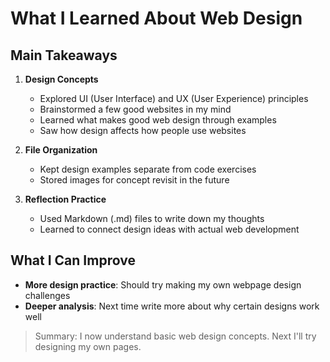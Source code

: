 # What I Learned About Web Design  

## Main Takeaways  

1. **Design Concepts**  
   - Explored UI (User Interface) and UX (User Experience) principles 
   - Brainstormed a few good websites in my mind 
   - Learned what makes good web design through examples  
   - Saw how design affects how people use websites  

2. **File Organization**  
   - Kept design examples separate from code exercises  
   - Stored images for concept revisit in the future

3. **Reflection Practice**  
   - Used Markdown (.md) files to write down my thoughts  
   - Learned to connect design ideas with actual web development  

## What I Can Improve  
- **More design practice**: Should try making my own webpage design challenges 
- **Deeper analysis**: Next time write more about why certain designs work well  

> Summary: I now understand basic web design concepts. Next I'll try designing my own pages.
